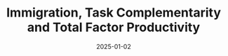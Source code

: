 ---
title: "Immigration, Task Complementarity and Total Factor Productivity"
collection: publications
category: work-in-progress
permalink: /publication/ImmigrationTfp
date: 2025-01-02
slidesurl: 'http://academicpages.github.io/files/slides3.pdf'
paperurl: 'http://academicpages.github.io/files/paper3.pdf'
---